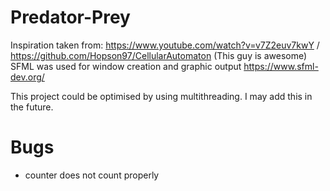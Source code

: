 # Predator-Prey
Inspiration taken from: https://www.youtube.com/watch?v=v7Z2euv7kwY / https://github.com/Hopson97/CellularAutomaton (This guy is awesome)
SFML was used for window creation and graphic output https://www.sfml-dev.org/

This project could be optimised by using multithreading.
I may add this in the future.


# Bugs
- counter does not count properly
